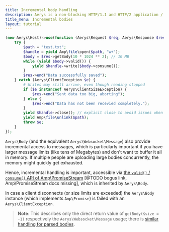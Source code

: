 ```yaml
---
title: Incremental body handling
description: Aerys is a non-blocking HTTP/1.1 and HTTP/2 application / websocket / static file server.
title_menu: Incremental bodies
layout: tutorial
---
```

```php
(new Aerys\Host)->use(function (Aerys\Request $req, Aerys\Response $res) {
	try {
		$path = "test.txt";
		$handle = yield Amp\file\open($path, "w+");
		$body = $res->getBody(10 * 1024 ** 2); // 10 MB
		while (yield $body->valid()) {
			yield $handle->write($body->consume());
		}
		$res->end("Data successfully saved");
	} catch (Aerys\ClientException $e) {
		# Writes may still arrive, even though reading stopped
		if ($e instanceof Aerys\ClientSizeException) {
			$res->end("Sent data too big, aborting");
		} else {
			$res->end("Data has not been recevied completely.");
		}
		yield $handle->close(); // explicit close to avoid issues when unlink()'ing
		yield Amp\file\unlink($path);
		throw $e;
	}
});
```

`Aerys\Body` (and the equivalent `Aerys\Websocket\Message`) also provide incremental access to messages, which is particularly important if you have larger message limits (like tens of Megabytes) and don't want to buffer it all in memory. If multiple people are uploading large bodies concurrently, the memory might quickly get exhausted.

Hence, incremental handling is important, accessible via [the `valid()` / `consume()` API of Amp\PromiseStream](../../amp) [@TODO bogus link, Amp\PromiseStream docs missing], which is inherited by `Aerys\Body`.

In case a client disconnects (or size limits are exceeded) the `Aerys\Body` instance (which implements `Amp\Promise`) is failed with an `Aerys\ClientException`.

> **Note**: This describes only the direct return value of `getBody($size = -1)` respectively the `Aerys\Websocket\Message` usage; there is [similar handling for parsed bodies](bodyparser.md).